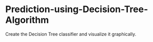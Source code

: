 # Prediction-using-Decision-Tree-Algorithm
Create the Decision Tree classifier and visualize it graphically.

